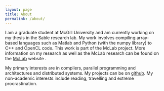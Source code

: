 ```yaml
---
layout: page
title: About
permalink: /about/
---
```

I am a graduate student at McGill University and am currently working on my thesis in the Sable research lab. My work involves compiling array-based languages such as Matlab and Python (with the numpy library) to C++ and OpenCL code. This work is part of the McLab project. More information on my research as well as the McLab research can be found on the [McLab](http://www.sable.mcgill.ca/mclab/) website .

My primary interests are in compilers, parallel programming and architectures and distributed systems. My projects can be on [github](https://github.com/sameerjagdale). My non-academic interests include reading, travelling and extreme procrastination. 
